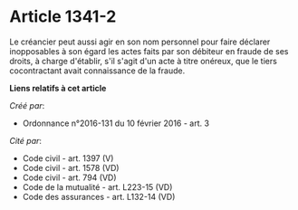 # Article 1341-2

Le créancier peut aussi agir en son nom personnel pour faire déclarer inopposables à son égard les actes faits par son
débiteur en fraude de ses droits, à charge d'établir, s'il s'agit d'un acte à titre onéreux, que le tiers cocontractant avait
connaissance de la fraude.

**Liens relatifs à cet article**

_Créé par_:

  - Ordonnance n°2016-131 du 10 février 2016 - art. 3

_Cité par_:

  - Code civil - art. 1397 (V)
  - Code civil - art. 1578 (VD)
  - Code civil - art. 794 (VD)
  - Code de la mutualité - art. L223-15 (VD)
  - Code des assurances - art. L132-14 (VD)
